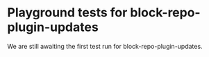 # Playground tests for block-repo-plugin-updates
We are still awaiting the first test run for block-repo-plugin-updates.
